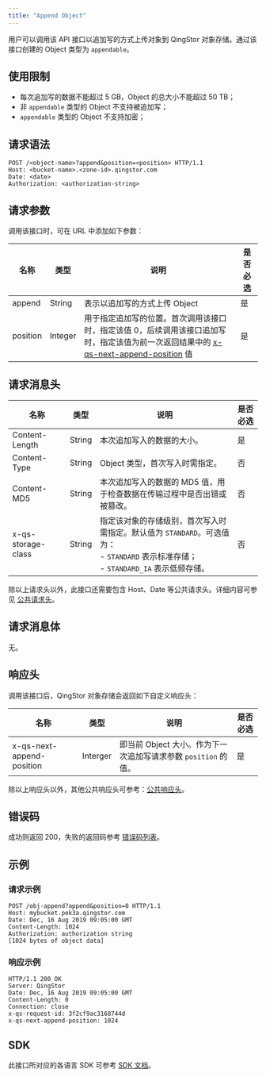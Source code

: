 ```yaml
---
title: "Append Object"
---
```


用户可以调用该 API 接口以追加写的方式上传对象到 QingStor 对象存储。通过该接口创建的 Object 类型为 `appendable`。

## 使用限制

- 每次追加写的数据不能超过 5 GB，Object 的总大小不能超过 50 TB；
- 非 `appendable` 类型的 Object 不支持被追加写；
- `appendable` 类型的 Object 不支持加密；

## 请求语法

```http
POST /<object-name>?append&position=<position> HTTP/1.1
Host: <bucket-name>.<zone-id>.qingstor.com
Date: <date>
Authorization: <authorization-string>
```

## 请求参数

调用该接口时，可在 URL 中添加如下参数：

| 名称 | 类型 | 说明 | 是否必选 |
| --- | --- | --- | --- |
| append   | String  | 表示以追加写的方式上传 Object | 是 |
| position | Integer | 用于指定追加写的位置。首次调用该接口时，指定该值 0，后续调用该接口追加写时，指定该值为前一次返回结果中的 [x-qs-next-append-position](#响应头) 值 | 是      |

## 请求消息头

| 名称 | 类型 | 说明 | 是否必选 |
| --- | --- | --- | --- |
| Content-Length     | String | 本次追加写入的数据的大小。                                        | 是      |
| Content-Type       | String | Object 类型，首次写入时需指定。                                   | 否       |
| Content-MD5 	     | String |	本次追加写入的数据的 MD5 值，用于检查数据在传输过程中是否出错或被篡改。 | 否       |
| x-qs-storage-class | String | 指定该对象的存储级别，首次写入时需指定。默认值为 `STANDARD`。可选值为：<br> - `STANDARD` 表示标准存储；<br> - `STANDARD_IA` 表示低频存储。 | 否  |

除以上请求头以外，此接口还需要包含 Host、Date 等公共请求头。详细内容可参见 [公共请求头](/storage/object-storage/api/common_header/#请求头字段-request-header)。

## 请求消息体

无。

## 响应头

调用该接口后，QingStor 对象存储会返回如下自定义响应头：

| 名称 | 类型 | 说明 | 是否必选 |
| ------------------------- | -------- | ------------------------------------------------ | -------- |
| x-qs-next-append-position | Interger | 即当前 Object 大小。作为下一次追加写请求参数 `position` 的值。 | 是      |

除以上响应头以外，其他公共响应头可参考：[公共响应头](/storage/object-storage/api/common_header/#响应头字段-response-header)。

## 错误码

成功则返回 200，失败的返回码参考 [错误码列表](/storage/object-storage/api/error_code/#错误码列表)。

## 示例

### 请求示例

```http
POST /obj-append?append&position=0 HTTP/1.1
Host: mybucket.pek3a.qingstor.com
Date: Dec, 16 Aug 2019 09:05:00 GMT
Content-Length: 1024
Authorization: authorization string
[1024 bytes of object data]
```

### 响应示例

```http
HTTP/1.1 200 OK
Server: QingStor
Date: Dec, 16 Aug 2019 09:05:00 GMT
Content-Length: 0
Connection: close
x-qs-request-id: 3f2cf9ac3168744d
x-qs-next-append-position: 1024
```

## SDK

此接口所对应的各语言 SDK 可参考 [SDK 文档](/storage/object-storage/sdk/)。

